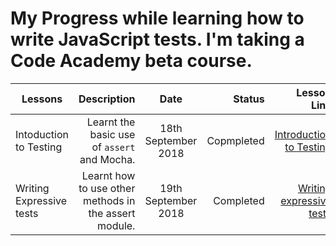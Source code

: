 # My Progress while learning how to write JavaScript tests. I'm taking a Code Academy beta course.


| Lessons | Description | Date | Status | Lesson Link |
|---------| ----------: |:----:|-------:| ----------: |
|Intoduction to Testing | Learnt the basic use of `assert` and Mocha. | 18th September 2018| Copmpleted| [Introduction to Testing](lesson_1.js)
| Writing Expressive tests | Learnt how to use other methods in the assert module. | 19th September 2018 | Completed | [Writing expressive tests](lesson_2.js)